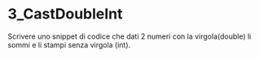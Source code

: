 # 3_CastDoubleInt
Scrivere uno snippet di codice che dati 2 numeri con la virgola(double) li sommi e li stampi senza virgola (int).
